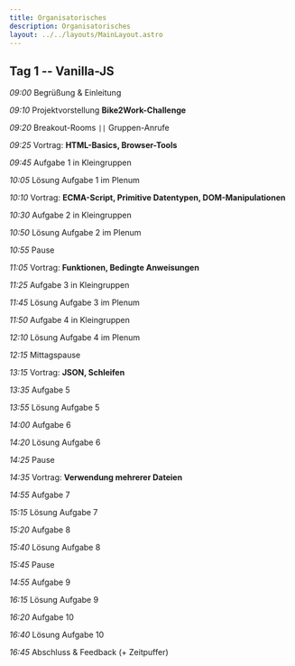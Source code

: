 ```yaml
---
title: Organisatorisches
description: Organisatorisches
layout: ../../layouts/MainLayout.astro
---
```


## Tag 1 -- Vanilla-JS

_09:00_ Begrüßung & Einleitung

_09:10_ Projektvorstellung **Bike2Work-Challenge**

_09:20_ Breakout-Rooms `||` Gruppen-Anrufe

_09:25_ Vortrag: **HTML-Basics, Browser-Tools**

_09:45_ Aufgabe 1 in Kleingruppen

_10:05_ Lösung Aufgabe 1 im Plenum

_10:10_ Vortrag: **ECMA-Script, Primitive Datentypen, DOM-Manipulationen**

_10:30_ Aufgabe 2 in Kleingruppen

_10:50_ Lösung Aufgabe 2 im Plenum

_10:55_ Pause

_11:05_ Vortrag: **Funktionen, Bedingte Anweisungen**

_11:25_ Aufgabe 3 in Kleingruppen

_11:45_ Lösung Aufgabe 3 im Plenum

_11:50_ Aufgabe 4 in Kleingruppen

_12:10_ Lösung Aufgabe 4 im Plenum

_12:15_ Mittagspause

_13:15_ Vortrag: **JSON, Schleifen**

_13:35_ Aufgabe 5

_13:55_ Lösung Aufgabe 5

_14:00_ Aufgabe 6

_14:20_ Lösung Aufgabe 6

_14:25_ Pause

_14:35_ Vortrag: **Verwendung mehrerer Dateien**

_14:55_ Aufgabe 7

_15:15_ Lösung Aufgabe 7

_15:20_ Aufgabe 8

_15:40_ Lösung Aufgabe 8

_15:45_ Pause

_14:55_ Aufgabe 9

_16:15_ Lösung Aufgabe 9

_16:20_ Aufgabe 10

_16:40_ Lösung Aufgabe 10

_16:45_ Abschluss & Feedback (+ Zeitpuffer)
